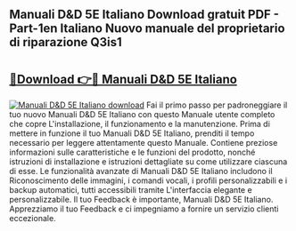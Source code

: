 ## Manuali D&D 5E Italiano Download gratuit PDF - Part-1en Italiano Nuovo manuale del proprietario di riparazione Q3is1

# <h2><a href="http://dfelv12.blite.top/?on=Manuali+D%26D+5E+Italiano">🔗Download 👉🔴 Manuali D&D 5E Italiano</a></h2>

[![Manuali D&D 5E Italiano download](https://i.imgur.com/lujVjoI.png)](http://dfelv12.blite.top/?on=Manuali+D%26D+5E+Italiano)
Fai il primo passo per padroneggiare il tuo nuovo Manuali D&D 5E Italiano con questo Manuale utente completo che copre L'installazione, il funzionamento e la manutenzione. Prima di mettere in funzione il tuo Manuali D&D 5E Italiano, prenditi il tempo necessario per leggere attentamente questo Manuale. Contiene preziose informazioni sulle caratteristiche e le funzioni del prodotto, nonché istruzioni di installazione e istruzioni dettagliate su come utilizzare ciascuna di esse. Le funzionalità avanzate di Manuali D&D 5E Italiano includono il Riconoscimento delle immagini, i comandi vocali, i profili personalizzabili e i backup automatici, tutti accessibili tramite L'interfaccia elegante e personalizzabile. Il tuo Feedback è importante, Manuali D&D 5E Italiano. Apprezziamo il tuo Feedback e ci impegniamo a fornire un servizio clienti eccezionale.
